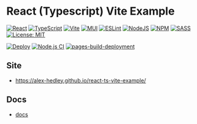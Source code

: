 # React (Typescript) Vite Example

[![React](https://img.shields.io/badge/react-%2320232a.svg?style=for-the-badge&logo=react&logoColor=%2361DAFB)](https://react.dev)
[![TypeScript](https://img.shields.io/badge/typescript-%23007ACC.svg?style=for-the-badge&logo=typescript&logoColor=white)](https://www.typescriptlang.org)
[![Vite](https://img.shields.io/badge/vite-%23646CFF.svg?style=for-the-badge&logo=vite&logoColor=white)](https://vitejs.dev)
[![MUI](https://img.shields.io/badge/MUI-%230081CB.svg?style=for-the-badge&logo=mui&logoColor=white)](https://mui.com/material-ui/)
[![ESLint](https://img.shields.io/badge/ESLint-4B3263?style=for-the-badge&logo=eslint&logoColor=white)](https://eslint.org)
[![NodeJS](https://img.shields.io/badge/node.js-6DA55F?style=for-the-badge&logo=node.js&logoColor=white)](https://nodejs.org/en)
[![NPM](https://img.shields.io/badge/NPM-%23CB3837.svg?style=for-the-badge&logo=npm&logoColor=white)](https://www.npmjs.com)
[![SASS](https://img.shields.io/badge/SASS-hotpink.svg?style=for-the-badge&logo=SASS&logoColor=white)](https://sass-lang.com)
[![License: MIT](https://img.shields.io/badge/License-MIT-lightgrey.svg?style=for-the-badge)](LICENSE) <!-- https://opensource.org/licenses/MIT -->

<!-- [![HTML](https://img.shields.io/badge/HTML-E34F26?style=for-the-badge&logo=html5&logoColor=white)](https://developer.mozilla.org/en-US/docs/Learn/Getting_started_with_the_web/HTML_basics) -->
<!-- [![CSS](https://img.shields.io/badge/CSS-1572B6?&style=for-the-badge&logo=css3&logoColor=white)](https://developer.mozilla.org/en-US/docs/Web/CSS) -->
<!-- [![JS](https://img.shields.io/badge/JavaScript-323330?style=for-the-badge&logo=javascript&logoColor=F7DF1E)](https://developer.mozilla.org/en-US/docs/Web/JavaScript) -->

<!-- [![GitHub Actions](https://img.shields.io/badge/github%20actions-%232671E5.svg?style=for-the-badge&logo=githubactions&logoColor=white)](https://docs.github.com/en/actions) -->

[![Deploy](https://github.com/alex-hedley/react-ts-vite-example/actions/workflows/deploy.yml/badge.svg)](https://github.com/alex-hedley/react-ts-vite-example/actions/workflows/deploy.yml)
[![Node.js CI](https://github.com/alex-hedley/react-ts-vite-example/actions/workflows/node.js.yml/badge.svg)](https://github.com/alex-hedley/react-ts-vite-example/actions/workflows/node.js.yml)
[![pages-build-deployment](https://github.com/alex-hedley/react-ts-vite-example/actions/workflows/pages/pages-build-deployment/badge.svg)](https://github.com/alex-hedley/react-ts-vite-example/actions/workflows/pages/pages-build-deployment)

## Site

- https://alex-hedley.github.io/react-ts-vite-example/

## Docs

- [docs](docs/README.md)
